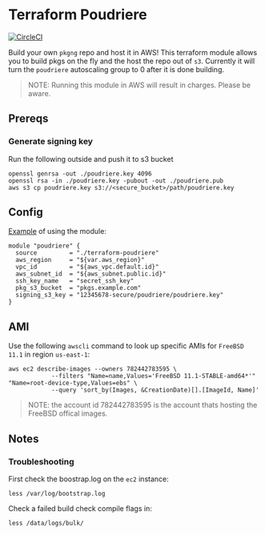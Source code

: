 # Terraform Poudriere

[![CircleCI](https://circleci.com/gh/sarcasticadmin/terraform-poudriere/tree/master.svg?style=shield)](https://circleci.com/gh/sarcasticadmin/terraform-poudriere/tree/master)

Build your own `pkgng` repo and host it in AWS! This terraform module allows you to build pkgs on the fly
and the host the repo out of `s3`. Currently it will turn the `poudriere` autoscaling group to 0 after it
is done building.
> NOTE: Running this module in AWS will result in charges. Please be aware.

## Prereqs
### Generate signing key
Run the following outside and push it to s3 bucket
```
openssl genrsa -out ./poudriere.key 4096
openssl rsa -in ./poudriere.key -pubout -out ./poudriere.pub
aws s3 cp poudriere.key s3://<secure_bucket>/path/poudriere.key
```

## Config
[Example](https://github.com/sarcasticadmin/terraform-poudriere/tree/master/examples/simple/) of using the module:
```
module "poudriere" {
  source         = "./terraform-poudriere"
  aws_region     = "${var.aws_region}"
  vpc_id         = "${aws_vpc.default.id}"
  aws_subnet_id  = "${aws_subnet.public.id}"
  ssh_key_name   = "secret_ssh_key"
  pkg_s3_bucket  = "pkgs.example.com"
  signing_s3_key = "12345678-secure/poudriere/poudriere.key"
}
```

## AMI
Use the following `awscli` command to look up specific AMIs for
`FreeBSD 11.1` in region `us-east-1`:
```
aws ec2 describe-images --owners 782442783595 \
			--filters "Name=name,Values='FreeBSD 11.1-STABLE-amd64*'" "Name=root-device-type,Values=ebs" \
			--query 'sort_by(Images, &CreationDate)[].[ImageId, Name]'
```
> NOTE: the account id 782442783595 is the account thats hosting the FreeBSD
> offical images.

## Notes
### Troubleshooting
First check the boostrap.log on the `ec2` instance:
```
less /var/log/bootstrap.log
```

Check a failed build check compile flags in:
```
less /data/logs/bulk/
```
